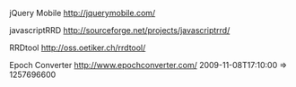 jQuery Mobile
http://jquerymobile.com/

javascriptRRD
http://sourceforge.net/projects/javascriptrrd/

RRDtool
http://oss.oetiker.ch/rrdtool/

Epoch Converter
http://www.epochconverter.com/
2009-11-08T17:10:00 => 1257696600




